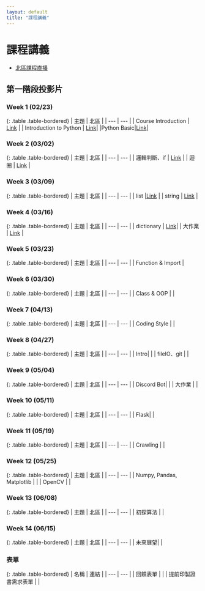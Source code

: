 ```yaml
---
layout: default
title: "課程講義"
---
```

# 課程講義

- [北區課程直播](https://youtube.com/playlist?list=PLp5kjMAmhp-8Vz7RQAR5o0JDF5ffAxw1g&feature=shared)

## 第一階段投影片

### Week 1 (02/23)

{: .table .table-bordered}
| 主題 | 北區 |
| --- | --- |
| Course Introduction | [Link](https://drive.google.com/file/d/1bnI2FwYh2IDpcoNb9SZK39z85v3aKcaR/view?usp=sharing) |
| Introduction to Python | [Link](https://www.canva.com/design/DAGfhj3B4cA/j723WifliPhfaiN29ETEaA/view?utm_content=DAGfhj3B4cA&utm_campaign=designshare&utm_medium=link2&utm_source=uniquelinks&utlId=h33ea3b7ec7)|
|Python Basic|[Link](https://hackmd.io/@gary940610/2025-sprout-python-basic)|

### Week 2 (03/02)

{: .table .table-bordered}
| 主題 | 北區 |
| --- | --- |
| 邏輯判斷、if | [Link](https://drive.google.com/file/d/1mNNdONkA2ioawu186bZEmOHtTAprHYr-/view?usp=drive_link) |
| 迴圈 | [Link](https://hackmd.io/@gary940610/python-loop) |

### Week 3 (03/09)

{: .table .table-bordered}
| 主題 | 北區 |
| --- | --- |
| list |[Link](https://drive.google.com/file/d/11YT62DoDGpCYj1txBcfPKr9R4rijQWPO/view?usp=drive_link) |
| string | [Link](https://hackmd.io/@onion0905/r1cbJAIjyg) |

### Week 4 (03/16)

{: .table .table-bordered}
| 主題 | 北區 |
| --- | --- |
| dictionary | [Link](https://drive.google.com/file/d/1FJItoWj6jn2DtVffA8-PIeuP_h1rTZHb/view?usp=drive_link)|
| 大作業 | [Link](https://hackmd.io/@howardhsuuu/r1BY4voo1e) |

### Week 5 (03/23)

{: .table .table-bordered}
| 主題 | 北區 |
| --- | --- |
| Function & Import | 

### Week 6 (03/30)

{: .table .table-bordered}
| 主題 | 北區 |
| --- | --- |
| Class & OOP |  |

### Week 7 (04/13)

{: .table .table-bordered}
| 主題 | 北區 |
| --- | --- |
| Coding Style | |

### Week 8 (04/27)

{: .table .table-bordered}
| 主題 | 北區 |
| --- | --- |
| Intro|  |
| fileIO、git | |

### Week 9 (05/04)

{: .table .table-bordered}
| 主題 | 北區 |
| --- | --- |
| Discord Bot|  |
| 大作業 |  |

### Week 10 (05/11)

{: .table .table-bordered}
| 主題 | 北區 |
| --- | --- |
| Flask|  |

### Week 11 (05/19)

{: .table .table-bordered}
| 主題 | 北區 |
| --- | --- |
| Crawling |  |

### Week 12 (05/25)

{: .table .table-bordered}
| 主題 | 北區 |
| --- | --- |
| Numpy, Pandas, Matplotlib | |
| OpenCV	| |

### Week 13 (06/08)

{: .table .table-bordered}
| 主題 | 北區 |
| --- | --- |
| 初探算法 |  |

### Week 14 (06/15)

{: .table .table-bordered}
| 主題 | 北區 |
| --- | --- |
| 未來展望|  |

### 表單

{: .table .table-bordered}
| 名稱 | 連結 |
| --- | --- |
| 回饋表單 |  |
| 提前印製證書需求表單 |  |

